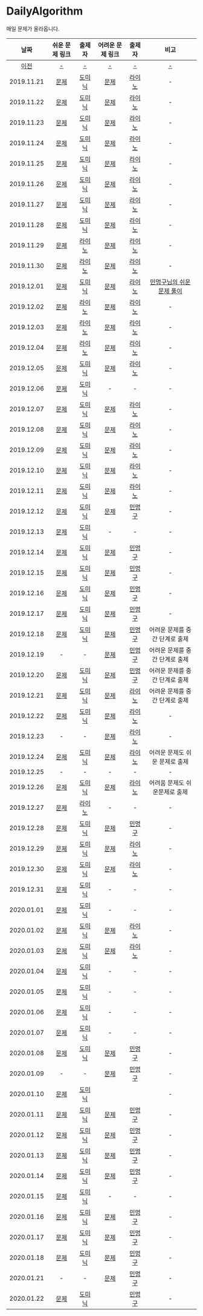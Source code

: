 # DailyAlgorithm
매일 문제가 올라옵니다.

| 날짜 | 쉬운 문제 링크 | 출제자 | 어려운 문제 링크 | 출제자 | 비고 |
| :-: | :-: | :-: | :-: | :-: | :-: |
| [이전](old.md) |[-](old.md)|[-](old.md)|[-](old.md)|[-](old.md)|[-](old.md)|
|2019.11.21|[문제](https://programmers.co.kr/learn/courses/30/lessons/12904)| [도미닉] |[문제](https://programmers.co.kr/learn/courses/30/lessons/42840?language=swift)| [라이노] | - |
|2019.11.22|[문제](https://programmers.co.kr/learn/courses/30/lessons/12933)| [도미닉] |[문제](https://programmers.co.kr/learn/courses/30/lessons/42588)| [라이노] | - |
|2019.11.23|[문제](https://programmers.co.kr/learn/courses/30/lessons/42746)| [도미닉] |[문제](https://programmers.co.kr/learn/courses/30/lessons/12940)| [라이노] | - |
|2019.11.24|[문제](https://programmers.co.kr/learn/courses/30/lessons/12943)| [도미닉] |[문제](https://programmers.co.kr/learn/courses/30/lessons/43238)| [라이노] | - |
|2019.11.25|[문제](https://programmers.co.kr/learn/courses/30/lessons/42583)| [도미닉] |[문제](https://programmers.co.kr/learn/courses/30/lessons/12914)| [라이노] | - |
|2019.11.26|[문제](https://programmers.co.kr/learn/courses/30/lessons/12948)| [도미닉] |[문제](https://programmers.co.kr/learn/courses/30/lessons/12946)| [라이노] | - |
|2019.11.27|[문제](https://programmers.co.kr/learn/courses/30/lessons/12969)| [도미닉] |[문제](https://programmers.co.kr/learn/courses/30/lessons/42839)| [라이노] | - |
|2019.11.28|[문제](https://www.acmicpc.net/problem/2839)| [도미닉] |[문제](https://programmers.co.kr/learn/courses/30/lessons/12929)| [라이노] | - |
|2019.11.29|[문제](https://programmers.co.kr/learn/courses/30/lessons/42586)| [라이노] |[문제](https://programmers.co.kr/learn/courses/30/lessons/49189)| [라이노] | - |
|2019.11.30|[문제](https://programmers.co.kr/learn/courses/30/lessons/62048)| [라이노] |[문제](https://programmers.co.kr/learn/courses/30/lessons/12952)| [라이노] | - |
|2019.12.01|[문제](https://programmers.co.kr/learn/courses/30/lessons/42585)| [도미닉] |[문제](https://programmers.co.kr/learn/courses/30/lessons/42861)| [라이노] | [민멍구님의 쉬운 문제 풀이](https://www.youtube.com/watch?v=eCAbqDYV1B8&t=679s) |
|2019.12.02|[문제](https://programmers.co.kr/learn/courses/30/lessons/12945)| [라이노] |[문제](https://programmers.co.kr/learn/courses/30/lessons/43236)| [라이노] | - |
|2019.12.03|[문제](https://programmers.co.kr/learn/courses/30/lessons/12982)| [라이노] |[문제](https://programmers.co.kr/learn/courses/30/lessons/12978)| [라이노] | - |
|2019.12.04|[문제](https://programmers.co.kr/learn/courses/30/lessons/42841)| [라이노] |[문제](https://programmers.co.kr/learn/courses/30/lessons/43163)| [라이노] | - |
|2019.12.05|[문제](https://app.codility.com/programmers/lessons/1-iterations/binary_gap/)| [도미닉] |[문제](https://programmers.co.kr/learn/courses/30/lessons/12971)| [라이노] | - |
|2019.12.06|[문제](https://app.codility.com/programmers/lessons/3-time_complexity/perm_missing_elem/)| [도미닉] | - | - | - |
|2019.12.07|[문제](https://app.codility.com/programmers/lessons/4-counting_elements/frog_river_one/)| [도미닉] |[문제](https://programmers.co.kr/learn/courses/30/lessons/42627)| [라이노] | - |
|2019.12.08|[문제](https://app.codility.com/programmers/lessons/4-counting_elements/max_counters/)| [도미닉] | [문제](https://programmers.co.kr/learn/courses/30/lessons/62050) | [라이노] | - |
|2019.12.09|[문제](https://app.codility.com/programmers/lessons/4-counting_elements/missing_integer/)| [도미닉] | [문제](https://programmers.co.kr/learn/courses/30/lessons/43164) | [라이노] | - |
|2019.12.10|[문제](https://app.codility.com/programmers/lessons/5-prefix_sums/passing_cars/)| [도미닉] |[문제](https://programmers.co.kr/learn/courses/30/lessons/42895)| [라이노] | - |
|2019.12.11|[문제](https://app.codility.com/programmers/lessons/2-arrays/odd_occurrences_in_array/)| [도미닉] |[문제](https://www.acmicpc.net/problem/15651) | [라이노] | - |
|2019.12.12|[문제](https://app.codility.com/programmers/lessons/2-arrays/cyclic_rotation/)| [도미닉] |   [문제](https://www.acmicpc.net/problem/9465)| [민멍구] | - |
|2019.12.13|[문제](https://app.codility.com/programmers/lessons/3-time_complexity/frog_jmp/)| [도미닉] | - | - | - |
|2019.12.14|[문제](https://app.codility.com/programmers/lessons/3-time_complexity/tape_equilibrium/) | [도미닉] |   [문제](https://www.acmicpc.net/problem/11726)| [민멍구] | - |
|2019.12.15|[문제](https://app.codility.com/programmers/lessons/4-counting_elements/perm_check/)|[도미닉]|[문제](https://www.acmicpc.net/problem/2193)|[민멍구]|-|
|2019.12.16|[문제](https://programmers.co.kr/learn/courses/30/lessons/42587)|[도미닉]|[문제](https://www.acmicpc.net/problem/2529)|[민멍구]|-|
|2019.12.17|[문제](https://programmers.co.kr/learn/courses/30/lessons/12925)|[도미닉]|[문제](https://www.acmicpc.net/problem/1790)|[민멍구]|-|
|2019.12.18|[문제](https://programmers.co.kr/learn/courses/30/lessons/42860)|[도미닉]|[문제](https://programmers.co.kr/learn/courses/30/lessons/42747?language=swift)|[민멍구]| 어려운 문제를 중간 단계로 출제 |
|2019.12.19|-|-|[문제](https://www.acmicpc.net/problem/6588)|[민멍구]| 어려운 문제를 중간 단계로 출제 |
|2019.12.20|[문제](https://programmers.co.kr/learn/courses/30/lessons/42748)|[도미닉]|[문제](https://programmers.co.kr/learn/courses/30/lessons/12985?language=swift)|[민멍구]| 어려운 문제를 중간 단계로 출제 |
|2019.12.21|[문제](https://programmers.co.kr/learn/courses/30/lessons/42862)|[도미닉]|[문제](https://www.acmicpc.net/problem/1676)|[라이노]| 어려운 문제를 중간 단계로 출제 |
|2019.12.22|[문제](https://programmers.co.kr/learn/courses/30/lessons/12901)|[도미닉]|[문제](https://www.acmicpc.net/problem/2482)|[라이노]|-|
|2019.12.23|-|-|[문제](https://www.acmicpc.net/problem/1654)|[라이노]|-|
|2019.12.24|[문제](https://programmers.co.kr/learn/courses/30/lessons/12903)|[도미닉]|[문제](https://www.acmicpc.net/problem/1920)|[라이노]|어려운 문제도 쉬운 문제로 출제|
|2019.12.25|-|-|-|-|-|
|2019.12.26|[문제](https://programmers.co.kr/learn/courses/30/lessons/12910)|[도미닉]|[문제](https://www.acmicpc.net/problem/18229)|[라이노]|어려움 문제도 쉬운문제로 출제|
|2019.12.27|[문제](https://www.acmicpc.net/problem/1436)|[라이노]|-|-|-|
|2019.12.28|[문제](https://programmers.co.kr/learn/courses/30/lessons/12912)|[도미닉]|[문제](https://www.acmicpc.net/problem/7576)|[민멍구]|-|
|2019.12.29|[문제](https://programmers.co.kr/learn/courses/30/lessons/12915)|[도미닉]|[문제](https://www.acmicpc.net/problem/18221)|[라이노]|-|
|2019.12.30|[문제](https://programmers.co.kr/learn/courses/30/lessons/12916)|[도미닉]|[문제](https://www.acmicpc.net/problem/18222)|[라이노]|-|
|2019.12.31|[문제](https://programmers.co.kr/learn/courses/30/lessons/12917)|[도미닉]|-|-|-|
|2020.01.01|[문제](https://www.acmicpc.net/problem/1623)|[도미닉]|-|-|-|
|2020.01.02|[문제](https://programmers.co.kr/learn/courses/30/lessons/12918)|[도미닉]|[문제](https://www.acmicpc.net/problem/1009)|[라이노]|-|
|2020.01.03|[문제](https://programmers.co.kr/learn/courses/30/lessons/12919)|[도미닉]|[문제](https://www.acmicpc.net/problem/1012)|[라이노]|-|
|2020.01.04|[문제](https://programmers.co.kr/learn/courses/30/lessons/12921)|[도미닉]|-|-|-|
|2020.01.05|[문제](https://programmers.co.kr/learn/courses/30/lessons/12922)|[도미닉]|-|-|-|
|2020.01.06|[문제](https://programmers.co.kr/learn/courses/30/lessons/12926)|[도미닉]|-|-|-|
|2020.01.07|[문제](https://programmers.co.kr/learn/courses/30/lessons/12928)|[도미닉]|-|-|-|
|2020.01.08|[문제](https://programmers.co.kr/learn/courses/30/lessons/12930)|[도미닉]|[문제](https://www.acmicpc.net/problem/2468)|[민멍구]|-|
|2020.01.09|-|-|[문제](https://leetcode.com/problems/word-pattern/)|[민멍구]|-|
|2020.01.10|[문제](https://programmers.co.kr/learn/courses/30/lessons/12931)|[도미닉]|||-|
|2020.01.11|[문제](https://programmers.co.kr/learn/courses/30/lessons/12932)|[도미닉]|[문제](https://programmers.co.kr/learn/courses/30/lessons/12979)|[민멍구]|-|
|2020.01.12|[문제](https://programmers.co.kr/learn/courses/30/lessons/12934)|[도미닉]|[문제](https://www.acmicpc.net/problem/2573)|[민멍구]|-|-|
|2020.01.13|[문제](https://programmers.co.kr/learn/courses/30/lessons/12935)|[도미닉]|[문제](https://leetcode.com/problems/next-permutation)|[민멍구]|-|-|
|2020.01.14|[문제](https://programmers.co.kr/learn/courses/30/lessons/12937)|[도미닉]|[문제](https://programmers.co.kr/learn/courses/30/lessons/12949)|[민멍구]|-|-|
|2020.01.15|[문제](https://programmers.co.kr/learn/courses/30/lessons/12944)|[도미닉]|-|-|-|-|
|2020.01.16|[문제](https://programmers.co.kr/learn/courses/30/lessons/12947)|[도미닉]|[문제](https://leetcode.com/problems/kth-largest-element-in-a-stream/)|[민멍구]|-|-|
|2020.01.17|[문제](https://programmers.co.kr/learn/courses/30/lessons/12950)|[도미닉]|[문제](https://leetcode.com/problems/insert-delete-getrandom-o1/)|[민멍구]|-|-|
|2020.01.18|[문제](https://programmers.co.kr/learn/courses/30/lessons/12954)|[도미닉]|[문제](https://leetcode.com/problems/distant-barcodes/)|[민멍구]|-|-|
|2020.01.21|-|-|[문제](https://leetcode.com/problems/top-k-frequent-words/submissions/)|[민멍구]|-|
|2020.01.22|[문제](https://programmers.co.kr/learn/courses/30/lessons/12969)|[도미닉]||[민멍구]|-|


[라이노]: https://github.com/JCSooHwanCho
[도미닉]: https://github.com/AppleCEO
[민멍구]: https://github.com/applebuddy
